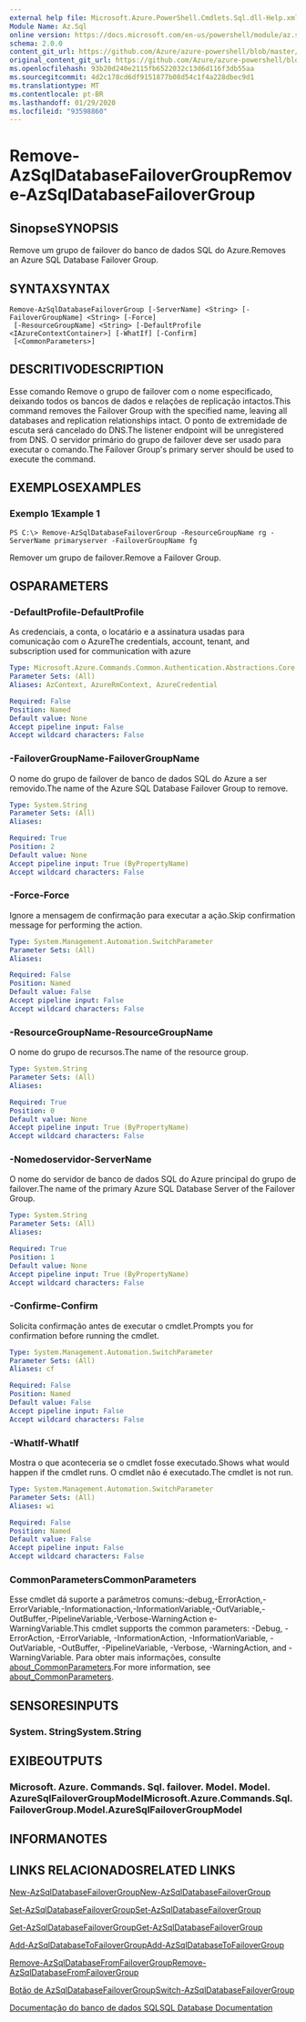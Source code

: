 ```yaml
---
external help file: Microsoft.Azure.PowerShell.Cmdlets.Sql.dll-Help.xml
Module Name: Az.Sql
online version: https://docs.microsoft.com/en-us/powershell/module/az.sql/remove-azsqldatabasefailovergroup
schema: 2.0.0
content_git_url: https://github.com/Azure/azure-powershell/blob/master/src/Sql/Sql/help/Remove-AzSqlDatabaseFailoverGroup.md
original_content_git_url: https://github.com/Azure/azure-powershell/blob/master/src/Sql/Sql/help/Remove-AzSqlDatabaseFailoverGroup.md
ms.openlocfilehash: 93b20d240e2115fb6522032c13d6d116f3db55aa
ms.sourcegitcommit: 4d2c178cd6df9151877b08d54c1f4a228dbec9d1
ms.translationtype: MT
ms.contentlocale: pt-BR
ms.lasthandoff: 01/29/2020
ms.locfileid: "93598860"
---
```

# <span data-ttu-id="11e69-101">Remove-AzSqlDatabaseFailoverGroup</span><span class="sxs-lookup"><span data-stu-id="11e69-101">Remove-AzSqlDatabaseFailoverGroup</span></span>

## <span data-ttu-id="11e69-102">Sinopse</span><span class="sxs-lookup"><span data-stu-id="11e69-102">SYNOPSIS</span></span>
<span data-ttu-id="11e69-103">Remove um grupo de failover do banco de dados SQL do Azure.</span><span class="sxs-lookup"><span data-stu-id="11e69-103">Removes an Azure SQL Database Failover Group.</span></span>

## <span data-ttu-id="11e69-104">SYNTAX</span><span class="sxs-lookup"><span data-stu-id="11e69-104">SYNTAX</span></span>

```
Remove-AzSqlDatabaseFailoverGroup [-ServerName] <String> [-FailoverGroupName] <String> [-Force]
 [-ResourceGroupName] <String> [-DefaultProfile <IAzureContextContainer>] [-WhatIf] [-Confirm]
 [<CommonParameters>]
```

## <span data-ttu-id="11e69-105">DESCRITIVO</span><span class="sxs-lookup"><span data-stu-id="11e69-105">DESCRIPTION</span></span>
<span data-ttu-id="11e69-106">Esse comando Remove o grupo de failover com o nome especificado, deixando todos os bancos de dados e relações de replicação intactos.</span><span class="sxs-lookup"><span data-stu-id="11e69-106">This command removes the Failover Group with the specified name, leaving all databases and replication relationships intact.</span></span> <span data-ttu-id="11e69-107">O ponto de extremidade de escuta será cancelado do DNS.</span><span class="sxs-lookup"><span data-stu-id="11e69-107">The listener endpoint will be unregistered from DNS.</span></span>
<span data-ttu-id="11e69-108">O servidor primário do grupo de failover deve ser usado para executar o comando.</span><span class="sxs-lookup"><span data-stu-id="11e69-108">The Failover Group's primary server should be used to execute the command.</span></span>

## <span data-ttu-id="11e69-109">EXEMPLOS</span><span class="sxs-lookup"><span data-stu-id="11e69-109">EXAMPLES</span></span>

### <span data-ttu-id="11e69-110">Exemplo 1</span><span class="sxs-lookup"><span data-stu-id="11e69-110">Example 1</span></span>
```
PS C:\> Remove-AzSqlDatabaseFailoverGroup -ResourceGroupName rg -ServerName primaryserver -FailoverGroupName fg
```

<span data-ttu-id="11e69-111">Remover um grupo de failover.</span><span class="sxs-lookup"><span data-stu-id="11e69-111">Remove a Failover Group.</span></span>

## <span data-ttu-id="11e69-112">OS</span><span class="sxs-lookup"><span data-stu-id="11e69-112">PARAMETERS</span></span>

### <span data-ttu-id="11e69-113">-DefaultProfile</span><span class="sxs-lookup"><span data-stu-id="11e69-113">-DefaultProfile</span></span>
<span data-ttu-id="11e69-114">As credenciais, a conta, o locatário e a assinatura usadas para comunicação com o Azure</span><span class="sxs-lookup"><span data-stu-id="11e69-114">The credentials, account, tenant, and subscription used for communication with azure</span></span>

```yaml
Type: Microsoft.Azure.Commands.Common.Authentication.Abstractions.Core.IAzureContextContainer
Parameter Sets: (All)
Aliases: AzContext, AzureRmContext, AzureCredential

Required: False
Position: Named
Default value: None
Accept pipeline input: False
Accept wildcard characters: False
```

### <span data-ttu-id="11e69-115">-FailoverGroupName</span><span class="sxs-lookup"><span data-stu-id="11e69-115">-FailoverGroupName</span></span>
<span data-ttu-id="11e69-116">O nome do grupo de failover de banco de dados SQL do Azure a ser removido.</span><span class="sxs-lookup"><span data-stu-id="11e69-116">The name of the Azure SQL Database Failover Group to remove.</span></span>

```yaml
Type: System.String
Parameter Sets: (All)
Aliases:

Required: True
Position: 2
Default value: None
Accept pipeline input: True (ByPropertyName)
Accept wildcard characters: False
```

### <span data-ttu-id="11e69-117">-Force</span><span class="sxs-lookup"><span data-stu-id="11e69-117">-Force</span></span>
<span data-ttu-id="11e69-118">Ignore a mensagem de confirmação para executar a ação.</span><span class="sxs-lookup"><span data-stu-id="11e69-118">Skip confirmation message for performing the action.</span></span>

```yaml
Type: System.Management.Automation.SwitchParameter
Parameter Sets: (All)
Aliases:

Required: False
Position: Named
Default value: False
Accept pipeline input: False
Accept wildcard characters: False
```

### <span data-ttu-id="11e69-119">-ResourceGroupName</span><span class="sxs-lookup"><span data-stu-id="11e69-119">-ResourceGroupName</span></span>
<span data-ttu-id="11e69-120">O nome do grupo de recursos.</span><span class="sxs-lookup"><span data-stu-id="11e69-120">The name of the resource group.</span></span>

```yaml
Type: System.String
Parameter Sets: (All)
Aliases:

Required: True
Position: 0
Default value: None
Accept pipeline input: True (ByPropertyName)
Accept wildcard characters: False
```

### <span data-ttu-id="11e69-121">-Nomedoservidor</span><span class="sxs-lookup"><span data-stu-id="11e69-121">-ServerName</span></span>
<span data-ttu-id="11e69-122">O nome do servidor de banco de dados SQL do Azure principal do grupo de failover.</span><span class="sxs-lookup"><span data-stu-id="11e69-122">The name of the primary Azure SQL Database Server of the Failover Group.</span></span>

```yaml
Type: System.String
Parameter Sets: (All)
Aliases:

Required: True
Position: 1
Default value: None
Accept pipeline input: True (ByPropertyName)
Accept wildcard characters: False
```

### <span data-ttu-id="11e69-123">-Confirme</span><span class="sxs-lookup"><span data-stu-id="11e69-123">-Confirm</span></span>
<span data-ttu-id="11e69-124">Solicita confirmação antes de executar o cmdlet.</span><span class="sxs-lookup"><span data-stu-id="11e69-124">Prompts you for confirmation before running the cmdlet.</span></span>

```yaml
Type: System.Management.Automation.SwitchParameter
Parameter Sets: (All)
Aliases: cf

Required: False
Position: Named
Default value: False
Accept pipeline input: False
Accept wildcard characters: False
```

### <span data-ttu-id="11e69-125">-WhatIf</span><span class="sxs-lookup"><span data-stu-id="11e69-125">-WhatIf</span></span>
<span data-ttu-id="11e69-126">Mostra o que aconteceria se o cmdlet fosse executado.</span><span class="sxs-lookup"><span data-stu-id="11e69-126">Shows what would happen if the cmdlet runs.</span></span>
<span data-ttu-id="11e69-127">O cmdlet não é executado.</span><span class="sxs-lookup"><span data-stu-id="11e69-127">The cmdlet is not run.</span></span>

```yaml
Type: System.Management.Automation.SwitchParameter
Parameter Sets: (All)
Aliases: wi

Required: False
Position: Named
Default value: False
Accept pipeline input: False
Accept wildcard characters: False
```

### <span data-ttu-id="11e69-128">CommonParameters</span><span class="sxs-lookup"><span data-stu-id="11e69-128">CommonParameters</span></span>
<span data-ttu-id="11e69-129">Esse cmdlet dá suporte a parâmetros comuns:-debug,-ErrorAction,-ErrorVariable,-Informationaction,-InformationVariable,-OutVariable,-OutBuffer,-PipelineVariable,-Verbose-WarningAction e-WarningVariable.</span><span class="sxs-lookup"><span data-stu-id="11e69-129">This cmdlet supports the common parameters: -Debug, -ErrorAction, -ErrorVariable, -InformationAction, -InformationVariable, -OutVariable, -OutBuffer, -PipelineVariable, -Verbose, -WarningAction, and -WarningVariable.</span></span> <span data-ttu-id="11e69-130">Para obter mais informações, consulte [about_CommonParameters](https://go.microsoft.com/fwlink/?LinkID=113216).</span><span class="sxs-lookup"><span data-stu-id="11e69-130">For more information, see [about_CommonParameters](https://go.microsoft.com/fwlink/?LinkID=113216).</span></span>

## <span data-ttu-id="11e69-131">SENSORES</span><span class="sxs-lookup"><span data-stu-id="11e69-131">INPUTS</span></span>

### <span data-ttu-id="11e69-132">System. String</span><span class="sxs-lookup"><span data-stu-id="11e69-132">System.String</span></span>

## <span data-ttu-id="11e69-133">EXIBE</span><span class="sxs-lookup"><span data-stu-id="11e69-133">OUTPUTS</span></span>

### <span data-ttu-id="11e69-134">Microsoft. Azure. Commands. Sql. failover. Model. Model. AzureSqlFailoverGroupModel</span><span class="sxs-lookup"><span data-stu-id="11e69-134">Microsoft.Azure.Commands.Sql.FailoverGroup.Model.AzureSqlFailoverGroupModel</span></span>

## <span data-ttu-id="11e69-135">INFORMA</span><span class="sxs-lookup"><span data-stu-id="11e69-135">NOTES</span></span>

## <span data-ttu-id="11e69-136">LINKS RELACIONADOS</span><span class="sxs-lookup"><span data-stu-id="11e69-136">RELATED LINKS</span></span>

[<span data-ttu-id="11e69-137">New-AzSqlDatabaseFailoverGroup</span><span class="sxs-lookup"><span data-stu-id="11e69-137">New-AzSqlDatabaseFailoverGroup</span></span>](./New-AzSqlDatabaseFailoverGroup.md)

[<span data-ttu-id="11e69-138">Set-AzSqlDatabaseFailoverGroup</span><span class="sxs-lookup"><span data-stu-id="11e69-138">Set-AzSqlDatabaseFailoverGroup</span></span>](./Set-AzSqlDatabaseFailoverGroup.md)

[<span data-ttu-id="11e69-139">Get-AzSqlDatabaseFailoverGroup</span><span class="sxs-lookup"><span data-stu-id="11e69-139">Get-AzSqlDatabaseFailoverGroup</span></span>](./Get-AzSqlDatabaseFailoverGroup.md)

[<span data-ttu-id="11e69-140">Add-AzSqlDatabaseToFailoverGroup</span><span class="sxs-lookup"><span data-stu-id="11e69-140">Add-AzSqlDatabaseToFailoverGroup</span></span>](./Add-AzSqlDatabaseToFailoverGroup.md)

[<span data-ttu-id="11e69-141">Remove-AzSqlDatabaseFromFailoverGroup</span><span class="sxs-lookup"><span data-stu-id="11e69-141">Remove-AzSqlDatabaseFromFailoverGroup</span></span>](./Remove-AzSqlDatabaseFromFailoverGroup.md)

[<span data-ttu-id="11e69-142">Botão de AzSqlDatabaseFailoverGroup</span><span class="sxs-lookup"><span data-stu-id="11e69-142">Switch-AzSqlDatabaseFailoverGroup</span></span>](./Switch-AzSqlDatabaseFailoverGroup.md)

[<span data-ttu-id="11e69-143">Documentação do banco de dados SQL</span><span class="sxs-lookup"><span data-stu-id="11e69-143">SQL Database Documentation</span></span>](https://docs.microsoft.com/azure/sql-database/)

